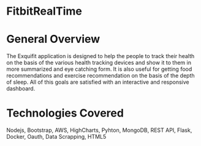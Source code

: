 # FitbitRealTime

General Overview
=======================

The Exquifit application is designed to help the people to track their health on the basis of the various health tracking devices and show it to them in more summarized and eye catching form. It is also useful for getting food recommendations and exercise recommendation on the basis of the depth of sleep. All of this goals are satisfied with an interactive and responsive dashboard.

Technologies Covered
=======================
Nodejs, Bootstrap, AWS, HighCharts, Pyhton, MongoDB, REST API, Flask, Docker, Oauth, Data Scrapping, HTML5




